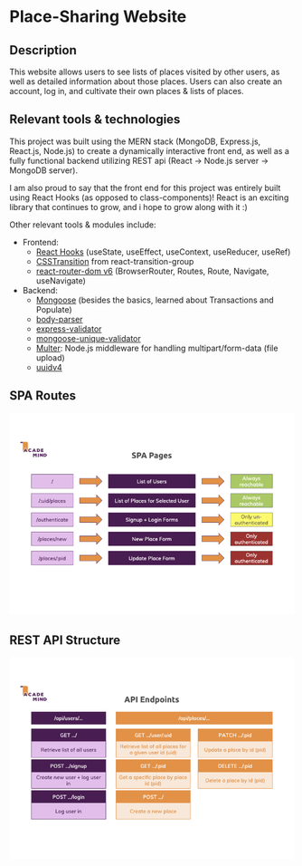 # Place-Sharing Website

## Description

This website allows users to see lists of places visited by other users, as well as detailed information about those places.
Users can also create an account, log in, and cultivate their own places & lists of places.

## Relevant tools & technologies

This project was built using the MERN stack (MongoDB, Express.js, React.js, Node.js) to create a dynamically interactive front end, as well as a fully functional backend utilizing REST api
(React -> Node.js server -> MongoDB server).

I am also proud to say that the front end for this project was entirely built using React Hooks (as opposed to class-components)! React is an exciting library that continues to grow, and i hope to grow along with it :)

Other relevant tools & modules include:
- Frontend:
    - [React Hooks](https://reactjs.org/docs/hooks-intro.html) (useState, useEffect, useContext, useReducer, useRef)
    - [CSSTransition](http://reactcommunity.org/react-transition-group/css-transition) from react-transition-group
    - [react-router-dom v6](https://reactrouter.com/docs/en/v6) (BrowserRouter, Routes, Route, Navigate, useNavigate)
- Backend:
    - [Mongoose](https://mongoosejs.com/) (besides the basics, learned about Transactions and Populate)
    - [body-parser](https://github.com/expressjs/body-parser#readme)
    - [express-validator](https://express-validator.github.io/docs/)
    - [mongoose-unique-validator](https://github.com/blakehaswell/mongoose-unique-validator#readme)
    - [Multer](https://github.com/expressjs/multer#readme): Node.js middleware for handling multipart/form-data (file upload)
    - [uuidv4](https://github.com/uuidjs/uuid#readme)


## SPA Routes

![SPA Routes](spa-routes.png)

## REST API Structure

![API Endpoints](api-endpoints.png)
